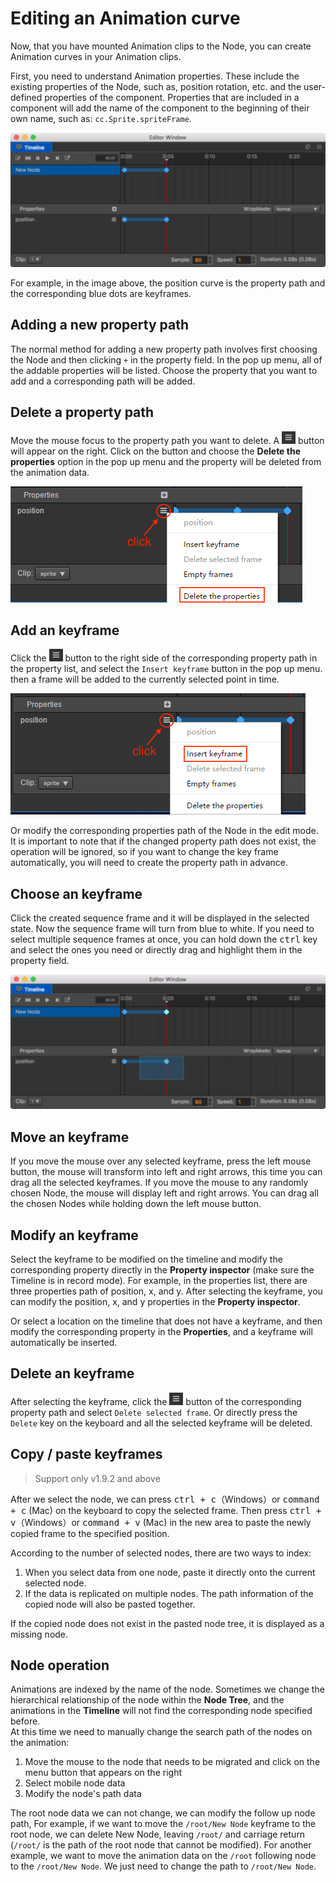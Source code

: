 # Editing an Animation curve

Now, that you have mounted Animation clips to the Node, you can create Animation
curves in your Animation clips.

First, you need to understand Animation properties. These include the existing properties of the Node, such as, position rotation, etc. and the user-defined properties of the component.
Properties that are included in a component will add the name of the component to the beginning of their own name, such as: `cc.Sprite.spriteFrame`.

![Animation Curve](animation-curve/main.jpg)

For example, in the image above, the position curve is the property path and the
corresponding blue dots are keyframes.

## Adding a new property path

The normal method for adding a new property path involves first choosing the Node
and then clicking `+` in the property field. In the pop up menu, all
of the addable properties will be listed. Choose the property that you want to add and a corresponding path will be added.

## Delete a property path

Move the mouse focus to the property path you want to delete. A ![](animation-curve/more.png) button will appear on the right. Click on the button and choose the **Delete the properties** option in the pop up menu and the property will be deleted from the animation data.

![](animation-curve/delete.png)

## Add an keyframe

Click the ![](animation-curve/more.png) button to the right side of the corresponding property path in the property list, and select the `Insert keyframe` button in the pop up menu. then a frame will be added to the currently selected point in time.

![add](animation-curve/add.png)

Or modify the corresponding properties path of the Node in the edit mode.
It is important to note that if the changed property path does not exist, the operation will be ignored, so if you want to change the key frame automatically, you will need to create the property path in advance.

## Choose an keyframe

Click the created sequence frame and it will be displayed in the selected state. Now the sequence frame will turn from blue to white. If you need to select multiple sequence frames at once, you can hold down the <kbd>ctrl</kbd> key and select the ones you need or directly drag and highlight them in the property field.

![selected](animation-curve/selected.jpg)

## Move an keyframe

If you move the mouse over any selected keyframe, press the left mouse button, the mouse will transform into left and right arrows, this time you can drag all the selected keyframes.
If you move the mouse to any randomly chosen Node, the mouse will display left and right arrows.
You can drag all the chosen Nodes while holding down the left mouse button.

## Modify an keyframe

Select the keyframe to be modified on the timeline and modify the corresponding property directly in the **Property inspector** (make sure the Timeline is in record mode). For example, in the properties list, there are three properties path of position, x, and y. After selecting the keyframe, you can modify the position, x, and y properties in the **Property inspector**.

Or select a location on the timeline that does not have a keyframe, and then modify the corresponding property in the **Properties**, and a keyframe will automatically be inserted.

## Delete an keyframe

After selecting the keyframe, click the ![](animation-curve/more.png) button of the corresponding property path and select `Delete selected frame`. Or directly press the `Delete` key on the keyboard and all the selected keyframe will be deleted.

## Copy / paste keyframes

> Support only v1.9.2 and above

After we select the node, we can press <kbd>ctrl + c</kbd>（Windows）or <kbd>command + c</kbd> (Mac) on the keyboard to copy the selected frame.
Then press <kbd>ctrl + v</kbd>（Windows）or <kbd>command + v</kbd> (Mac) in the new area to paste the newly copied frame to the specified position.

According to the number of selected nodes, there are two ways to index:

1. When you select data from one node, paste it directly onto the current selected node.
2. If the data is replicated on multiple nodes. The path information of the copied node will also be pasted together.

If the copied node does not exist in the pasted node tree, it is displayed as a missing node.

## Node operation

Animations are indexed by the name of the node. Sometimes we change the hierarchical relationship of the node within the **Node Tree**, and the animations in the **Timeline** will not find the corresponding node specified before.<br>
At this time we need to manually change the search path of the nodes on the animation:

1. Move the mouse to the node that needs to be migrated and click on the menu button that appears on the right
2. Select mobile node data
3. Modify the node's path data

The root node data we can not change, we can modify the follow up node path, For example, if we want to move the `/root/New Node` keyframe to the root node, we can delete New Node, leaving `/root/` and carriage return (`/root/` is the path of the root node that cannot be modified). For another example, we want to move the animation data on the `/root` following node to the `/root/New Node`. We just need to change the path to `/root/New Node`.